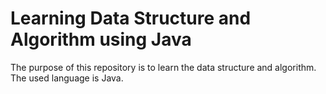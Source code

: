 # Learning Data Structure and Algorithm using Java

The purpose of this repository is to learn the data structure and algorithm. The used language is Java.
